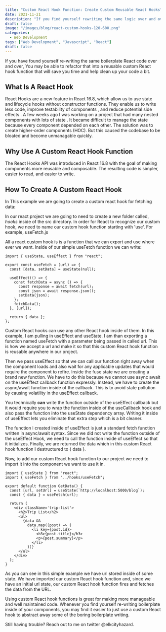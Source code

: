 ```yaml
---
title: "Custom React Hook Function: Create Custom Reusable React Hooks"
date: 2021-11-21
description: "If you find yourself rewriting the same logic over and over you may find it easier to create a custom react hook"
draft: false
image: "/images/blog/react-custom-hooks-120-600.png"
categories:
  - Web Development
tags: ["Web Development", "Javascript", "React"]
draft: false
---
```


If you have found yourself re-writing the same boilerplate React code over and over, You may be able to refactor that into a reusable custom React hook function that will save you time and help clean up your code a bit.

## What Is A React Hook

React Hooks are a new feature in React 16.8, which allow us to use state and lifecycle hooks without constructor functions. They enable us to write less code, improve testability of components , and reduce potential side effects .
A few weeks ago I was working on a project that had many nested components with lots of state . It became difficult to manage the state because every component depended on each other. The solution was to create higher-order components (HOC). But this caused the codebase to be bloated and become unmanagable quickly.

## Why Use A Custom React Hook Function

The React Hooks API was introduced in React 16.8 with the goal of making components more reusable and composable. The resulting code is simpler, easier to read, and easier to write.

## How To Create A Custom React Hook

In This example we are going to create a custom react hook for fetching data:

In our react project we are going to need to create a new folder called, _hooks_ inside of the src directory. In order for React to recognize our custom hook, we need to name our custom hook function starting with 'use'. For example, useFetch.js

All a react custom hook is is a function that we can export and use where ever we want. Inside of our simple useFetch function we can write:

```
import { useState, useEffect } from "react";

export const useFetch = (url) => {
  const [data, setData] = useState(null);

  useEffect(() => {
    const fetchData = async () => {
      const response = await fetch(url);
      const json = await response.json();
      setData(json);
    };
    fetchData();
  }, [url]);

  return { data };
};
```

Custom React hooks can use any other React hook inside of them. In this example, I am pulling in useEffect and useState. I am than exporting a function named useFetch with a parameter being passed in called url. This is how we accept a url and make it so that this custom React hook function is reusable anywhere in our project.

Then we pass useEffect so that we can call our function right away when the component loads and also wait for any applicable updates that would require the component to refire. Inside the fuse state we are creating a brand new function. We have to do this because we cannot use async await on the useEffect callback function expressly. Instead, we have to create the async/await function inside of the callback. This is to avoid state pollution by causing volatility in the useEffect callback.

You technically **can** write the function outside of the useEffect callback but it would require you to wrap the function inside of the useCallback hook and also pass the function into the useState dependency array. Writing it inside of useEffect lets you eliminate that extra step which is a bit cleaner.

The function I created inside of useEffect is just a standard fetch function written in async/await syntax. Since we did not write the function outside of the useEffect Hook, we need to call the function inside of useEffect so that it initializes. Finally, we are returned the data which in this custom React hook function I destructured to { data }.

Now, to add our custom React hook function to our project we need to import it into the component we want to use it in.

```
import { useState } from "react";
import { useFetch } from "../hooks/useFetch";

export default function GetData() {
  const [url, setUrl] = useState(`http://localhost:5000/blog`);
  const { data } = useFetch(url);

  return (
    <div className='trip-list'>
      <h2>Trip List</h2>
      <ul>
        {data &&
          data.map((post) => (
            <li key={post.id}>
              <h3>{post.title}</h3>
              <p>{post.summary}</p>
            </li>
          ))}
      </ul>
    </div>
  );
}
```

As you can see in this simple example we have url stored inside of some state. We have imported our custom React hook function and, since we have an initial url state, our custom React hook function fires and fetches the data from the URL.

Using custom React hook functions is great for making more manageable and well maintained code. Whenever you find yourself re-writing boilerplate inside of your components, you may find it easier to just use a custom React hook to abstract away some of the boring boilerplate writing.

Still having trouble? Reach out to me on twitter @elkcityhazard.
